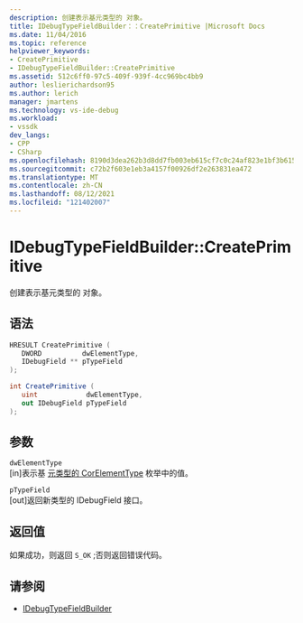 ```yaml
---
description: 创建表示基元类型的 对象。
title: IDebugTypeFieldBuilder：：CreatePrimitive |Microsoft Docs
ms.date: 11/04/2016
ms.topic: reference
helpviewer_keywords:
- CreatePrimitive
- IDebugTypeFieldBuilder::CreatePrimitive
ms.assetid: 512c6ff0-97c5-409f-939f-4cc969bc4bb9
author: leslierichardson95
ms.author: lerich
manager: jmartens
ms.technology: vs-ide-debug
ms.workload:
- vssdk
dev_langs:
- CPP
- CSharp
ms.openlocfilehash: 8190d3dea262b3d8dd7fb003eb615cf7c0c24af823e1bf3b615a94c9910a9fbe
ms.sourcegitcommit: c72b2f603e1eb3a4157f00926df2e263831ea472
ms.translationtype: MT
ms.contentlocale: zh-CN
ms.lasthandoff: 08/12/2021
ms.locfileid: "121402007"
---
```

# <a name="idebugtypefieldbuildercreateprimitive"></a>IDebugTypeFieldBuilder::CreatePrimitive
创建表示基元类型的 对象。

## <a name="syntax"></a>语法

```cpp
HRESULT CreatePrimitive (
   DWORD          dwElementType,
   IDebugField ** pTypeField
);
```

```csharp
int CreatePrimitive (
   uint            dwElementType,
   out IDebugField pTypeField
);
```

## <a name="parameters"></a>参数
`dwElementType`\
[in]表示基 [元类型的 CorElementType](/dotnet/framework/unmanaged-api/metadata/corelementtype-enumeration) 枚举中的值。

`pTypeField`\
[out]返回新类型的 IDebugField 接口。

## <a name="return-value"></a>返回值
 如果成功，则返回 `S_OK` ;否则返回错误代码。

## <a name="see-also"></a>请参阅
- [IDebugTypeFieldBuilder](../../../extensibility/debugger/reference/idebugtypefieldbuilder.md)
